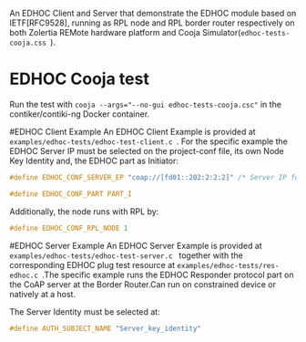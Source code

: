 An EDHOC Client and Server that demonstrate the EDHOC module based on IETF[RFC9528], running as RPL node and RPL border router respectively on both Zolertia REMote hardware platform and Cooja
Simulator(`edhoc-tests-cooja.css `).

# EDHOC Cooja test

Run the test with `cooja --args="--no-gui edhoc-tests-cooja.csc"` in the contiker/contiki-ng Docker container.

#EDHOC Client Example
An EDHOC Client Example is provided at `examples/edhoc-tests/edhoc-test-client.c `.
For the specific example the EDHOC Server IP must be selected on the project-conf file, its own Node Key Identity and, the EDHOC part as Initiator:

```c
#define EDHOC_CONF_SERVER_EP "coap://[fd01::202:2:2:2]" /* Server IP for Cooja simulator */

#define EDHOC_CONF_PART PART_I
```

Additionally, the node runs with RPL by:
```c
#define EDHOC_CONF_RPL_NODE 1
```

#EDHOC Server Example
An EDHOC Server Example is provided at `examples/edhoc-tests/edhoc-test-server.c ` together with the corresponding EDHOC plug test resource at
`examples/edhoc-tests/res-edhoc.c `.The specific example runs the EDHOC Responder protocol part on the CoAP server at the Border Router.Can run on
constrained device or natively at a host.

The Server Identity must be selected at:

```c
#define AUTH_SUBJECT_NAME "Server_key_identity"
```
